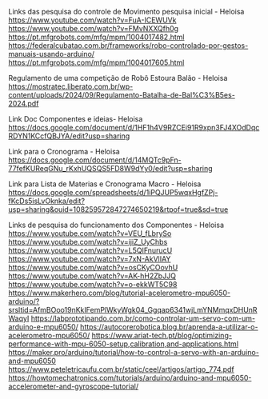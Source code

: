 Links das pesquisa do controle de Movimento pesquisa inicial - Heloisa
https://www.youtube.com/watch?v=FuA-ICEWUVk
https://www.youtube.com/watch?v=FMvNXXQfh0g
https://pt.mfgrobots.com/mfg/mpm/1004017482.html
https://federalcubatao.com.br/frameworks/robo-controlado-por-gestos-manuais-usando-arduino/
https://pt.mfgrobots.com/mfg/mpm/1004017605.html

Regulamento de uma competição de Robô Estoura Balão - Heloisa
https://mostratec.liberato.com.br/wp-content/uploads/2024/09/Regulamento-Batalha-de-Bal%C3%B5es-2024.pdf

Link Doc Componentes e ideias- Heloisa
https://docs.google.com/document/d/1HF1h4V9RZCEi91R9xpn3FJ4XOdDqcRDYN1KCcfQBJYA/edit?usp=sharing

Link para o Cronograma - Heloisa
https://docs.google.com/document/d/14MQTc9pFn-77fefKUReqGNu_rKxhUQSQS5FD8W9dYy0/edit?usp=sharing

Link para Lista de Materias e Cronograma Macro - Heloisa
https://docs.google.com/spreadsheets/d/1iPQJUP5wqxHgfZPj-fKcDs5isLvOknka/edit?usp=sharing&ouid=108259572847274650219&rtpof=true&sd=true

Links de pesquisa do funcionamento dos Componentes - Heloisa
https://www.youtube.com/watch?v=VEU_fLbrySo
https://www.youtube.com/watch?v=ijiZ_UyChbs
https://www.youtube.com/watch?v=L5QIFnurucU
https://www.youtube.com/watch?v=7xN-AkVlIAY
https://www.youtube.com/watch?v=osCKyCOovhU
https://www.youtube.com/watch?v=AK-hH2ZbJJQ
https://www.youtube.com/watch?v=o-ekkWT5C98
https://www.makerhero.com/blog/tutorial-acelerometro-mpu6050-arduino/?srsltid=AfmBOoo19nKkIFemPlWkyWgk04_Ggqap6341wjLmYNMmqxDHUnRWaqyI
https://labprototipando.com.br/como-controlar-um-servo-com-um-arduino-e-mpu6050/
https://autocorerobotica.blog.br/aprenda-a-utilizar-o-acelerometro-mpu6050/
https://www.ariat-tech.pt/blog/optimizing-performance-with-mpu-6050-setup,calibration,and-applications.html
https://maker.pro/arduino/tutorial/how-to-control-a-servo-with-an-arduino-and-mpu6050
https://www.peteletricaufu.com.br/static/ceel/artigos/artigo_774.pdf
https://howtomechatronics.com/tutorials/arduino/arduino-and-mpu6050-accelerometer-and-gyroscope-tutorial/
